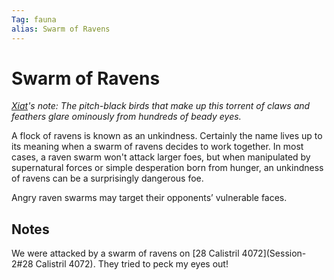 ```yaml
---
Tag: fauna
alias: Swarm of Ravens
---
```

# Swarm of Ravens
_[Xiat](../../Party-Members/Xiat.md)'s note: The pitch-black birds that make up this torrent of claws and feathers glare ominously from hundreds of beady eyes._

A flock of ravens is known as an unkindness. Certainly the name lives up to its meaning when a swarm of ravens decides to work together. In most cases, a raven swarm won't attack larger foes, but when manipulated by supernatural forces or simple desperation born from hunger, an unkindness of ravens can be a surprisingly dangerous foe.

Angry raven swarms may target their opponents’ vulnerable faces.

## Notes
We were attacked by a swarm of ravens on [28 Calistril 4072](Session-2#28 Calistril 4072). They tried to peck my eyes out! 